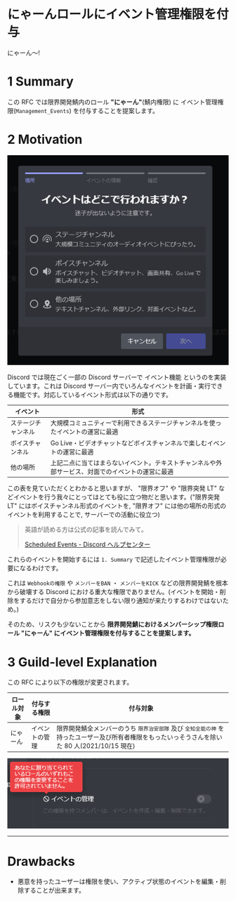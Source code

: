 # にゃーんロールにイベント管理権限を付与

にゃーん～!

# 1 Summary

この RFC では限界開発鯖内のロール **"にゃーん"**(鯖内権限) に イベント管理権限(`Management_Events`) を付与することを提案します。

# 2 Motivation

![イベント開始前の形式選択画面](./images/RFC-0004/image-1.png)

Discord では現在ごく一部の Discord サーバーで イベント機能 というのを実装しています。これは Discord サーバー内でいろんなイベントを計画・実行できる機能です。対応しているイベント形式は以下の通りです。

| イベント           | 形式                                                                                             |
| ------------------ | ------------------------------------------------------------------------------------------------ |
| ステージチャンネル | 大規模コミュニティーで利用できるステージチャンネルを使ったイベントの運営に最適                   |
| ボイスチャンネル   | Go Live・ビデオチャットなどボイスチャンネルで楽しむイベントの運営に最適                          |
| 他の場所           | 上記二点に当てはまらないイベント。テキストチャンネルや外部サービス、対面でのイベントの運営に最適 |

この表を見ていただくとわかると思いますが、 "限界オフ" や "限界突発 LT" などイベントを行う我々にとってはとても役に立つ物だと思います。("限界突発 LT" にはボイスチャンネル形式のイベントを, "限界オフ" には他の場所の形式のイベントを利用することで, サーバーでの活動に役立つ)

> 英語が読める方は公式の記事を読んでみて。
>
> [Scheduled Events - Discord ヘルプセンター](https://support.discord.com/hc/ja/articles/4409494125719)

これらのイベントを開始するには `1. Summary` で記述したイベント管理権限が必要になるわけです。

これは `Webhookの権限` や `メンバーをBAN` ・ `メンバーをKICK` などの限界開発鯖を根本から破壊する Discord における重大な権限でありません。(イベントを開始・削除をするだけで自分から参加意志をしない限り通知が来たりするわけではないため。)

そのため、リスクも少ないことから **限界開発鯖におけるメンバーシップ権限ロール "にゃーん" にイベント管理権限を付与することを提案します。**

# 3 Guild-level Explanation

この RFC により以下の権限が変更されます。

| ロール対象 | 付与する権限   | 付与対象                                                                                                                                        |
| ---------- | -------------- | ----------------------------------------------------------------------------------------------------------------------------------------------- |
| にゃーん   | イベントの管理 | 限界開発鯖全メンバーのうち `限界治安部隊` 及び `全知全能の神` を持ったユーザー及び所有者権限をもったいっそうさんを除いた 80 人(2021/10/15 現在) |

![にゃーんのロール権限設定画面](./images/RFC-0004/image-2.png)

---

# Drawbacks

- 悪意を持ったユーザーは権限を使い、アクティブ状態のイベントを編集・削除することが出来ます。
